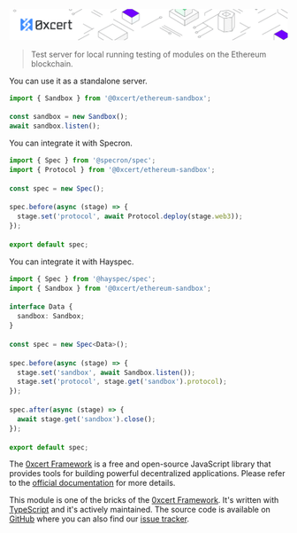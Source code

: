 <img src="https://github.com/0xcert/framework/raw/master/assets/cover-sub.png" />

> Test server for local running testing of modules on the Ethereum blockchain.

You can use it as a standalone server.

```ts
import { Sandbox } from '@0xcert/ethereum-sandbox';

const sandbox = new Sandbox();
await sandbox.listen();
```

You can integrate it with Specron.

```ts
import { Spec } from '@specron/spec';
import { Protocol } from '@0xcert/ethereum-sandbox';

const spec = new Spec();

spec.before(async (stage) => {
  stage.set('protocol', await Protocol.deploy(stage.web3));
});

export default spec;
```

You can integrate it with Hayspec.

```ts
import { Spec } from '@hayspec/spec';
import { Sandbox } from '@0xcert/ethereum-sandbox';

interface Data {
  sandbox: Sandbox;
}

const spec = new Spec<Data>();

spec.before(async (stage) => {
  stage.set('sandbox', await Sandbox.listen());
  stage.set('protocol', stage.get('sandbox').protocol);
});

spec.after(async (stage) => {
  await stage.get('sandbox').close();
});

export default spec;
```

The [0xcert Framework](https://docs.0xcert.org) is a free and open-source JavaScript library that provides tools for building powerful decentralized applications. Please refer to the [official documentation](https://docs.0xcert.org) for more details.

This module is one of the bricks of the [0xcert Framework](https://docs.0xcert.org). It's written with [TypeScript](https://www.typescriptlang.org) and it's actively maintained. The source code is available on [GitHub](https://github.com/0xcert/framework) where you can also find our [issue tracker](https://github.com/0xcert/framework/issues).
